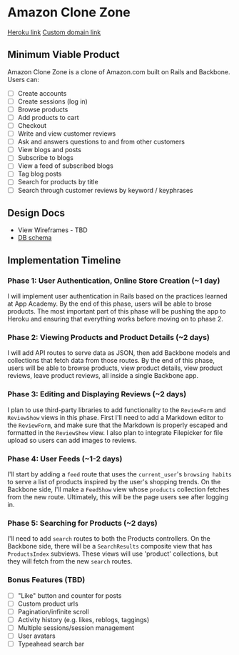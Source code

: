 # Amazon Clone Zone

[Heroku link][heroku]
[Custom domain link][domain name]

[heroku]: https://amazon-clone-zone.herokuapp.com/
[domain name]: http://AmazonCloneZone.com

## Minimum Viable Product
Amazon Clone Zone is a clone of Amazon.com built on Rails and Backbone. Users can:

<!-- This is a Markdown checklist. Use it to keep track of your progress! -->

- [ ] Create accounts
- [ ] Create sessions (log in)
- [ ] Browse products
- [ ] Add products to cart
- [ ] Checkout
- [ ] Write and view customer reviews
- [ ] Ask and answers questions to and from other customers
- [ ] View blogs and posts
- [ ] Subscribe to blogs
- [ ] View a feed of subscribed blogs
- [ ] Tag blog posts
- [ ] Search for products by title
- [ ] Search through customer reviews by keyword / keyphrases

## Design Docs
* View Wireframes - TBD
* [DB schema][schema]


<!-- * [View Wireframes][views]

[views]: ./docs/views.md -->
[schema]: ./docs/schema.md


## Implementation Timeline

### Phase 1: User Authentication, Online Store Creation (~1 day)
I will implement user authentication in Rails based on the practices learned at
App Academy. By the end of this phase, users will be able to brose products. The most important part of this phase will
be pushing the app to Heroku and ensuring that everything works before moving on
to phase 2.

<!-- [Details][phase-one] -->

### Phase 2: Viewing Products and Product Details (~2 days)
I will add API routes to serve data as JSON, then add Backbone
models and collections that fetch data from those routes. By the end of this
phase, users will be able to browse products, view product details, view product reviews, leave product reviews, all
inside a single Backbone app.

<!-- [Details][phase-two] -->

### Phase 3: Editing and Displaying Reviews (~2 days)
I plan to use third-party libraries to add functionality to the `ReviewForm` and
`ReviewShow` views in this phase. First I'll need to add a Markdown editor to the
`ReviewForm`, and make sure that the Markdown is properly escaped and formatted in
the `ReviewShow` view. I also plan to integrate Filepicker for file upload so
users can add images to reviews.

<!-- [Details][phase-three] -->

### Phase 4: User Feeds (~1-2 days)
I'll start by adding a `feed` route that uses the `current_user`'s
`browsing habits` to serve a list of products inspired by the user's shopping trends.
On the Backbone side, I'll make a `FeedShow` view whose `products`
collection fetches from the new route.  Ultimately, this will be the page users
see after logging in.

<!-- [Details][phase-four] -->

### Phase 5: Searching for Products (~2 days)
I'll need to add `search` routes to both the Products controllers. On the
Backbone side, there will be a `SearchResults` composite view that has `ProductsIndex` subviews.
These views will use 'product' collections, but they will fetch from the new `search` routes.

<!-- [Details][phase-five] -->

### Bonus Features (TBD)
- [ ] "Like" button and counter for posts
- [ ] Custom product urls
- [ ] Pagination/infinite scroll
- [ ] Activity history (e.g. likes, reblogs, taggings)
- [ ] Multiple sessions/session management
- [ ] User avatars
- [ ] Typeahead search bar

<!-- [phase-one]: ./docs/phases/phase1.md
[phase-two]: ./docs/phases/phase2.md
[phase-three]: ./docs/phases/phase3.md
[phase-four]: ./docs/phases/phase4.md
[phase-five]: ./docs/phases/phase5.md -->
